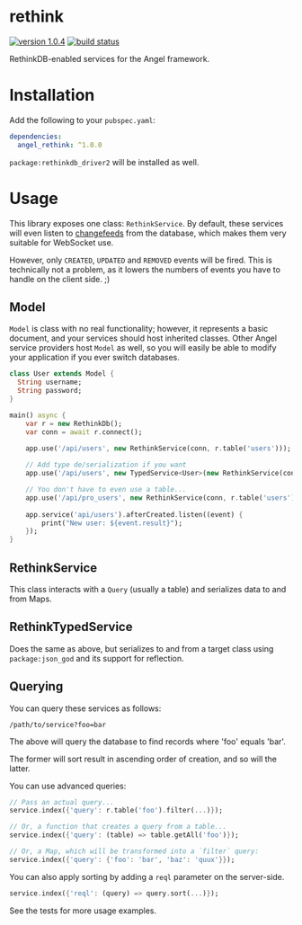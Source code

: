 # rethink

[![version 1.0.4](https://img.shields.io/badge/pub-1.0.4-brightgreen.svg)](https://pub.dartlang.org/packages/angel_rethink)
[![build status](https://travis-ci.org/angel-dart/rethink.svg?branch=master)](https://travis-ci.org/angel-dart/rethink)

RethinkDB-enabled services for the Angel framework.

# Installation
Add the following to your `pubspec.yaml`:

```yaml
dependencies:
  angel_rethink: ^1.0.0
```

`package:rethinkdb_driver2` will be installed as well.

# Usage
This library exposes one class: `RethinkService`. By default, these services will even
listen to [changefeeds](https://www.rethinkdb.com/docs/changefeeds/ruby/) from the database,
which makes them very suitable for WebSocket use.

However, only `CREATED`, `UPDATED` and `REMOVED` events will be fired. This is technically not
a problem, as it lowers the numbers of events you have to handle on the client side. ;)

## Model
`Model` is class with no real functionality; however, it represents a basic document, and your services should host inherited classes.
Other Angel service providers host `Model` as well, so you will easily be able to modify your application if you ever switch databases.

```dart
class User extends Model {
  String username;
  String password;
}

main() async {
    var r = new RethinkDb();
    var conn = await r.connect();

    app.use('/api/users', new RethinkService(conn, r.table('users')));
    
    // Add type de/serialization if you want
    app.use('/api/users', new TypedService<User>(new RethinkService(conn, r.table('users'))));

    // You don't have to even use a table...
    app.use('/api/pro_users', new RethinkService(conn, r.table('users').filter({'membership': 'pro'})));
    
    app.service('api/users').afterCreated.listen((event) {
        print("New user: ${event.result}");
    });
}
```

## RethinkService
This class interacts with a `Query` (usually a table) and serializes data to and from Maps.

## RethinkTypedService<T>
Does the same as above, but serializes to and from a target class using `package:json_god` and its support for reflection.

## Querying
You can query these services as follows:

    /path/to/service?foo=bar

The above will query the database to find records where 'foo' equals 'bar'.

The former will sort result in ascending order of creation, and so will the latter. 

You can use advanced queries:

```dart
// Pass an actual query...
service.index({'query': r.table('foo').filter(...)});

// Or, a function that creates a query from a table...
service.index({'query': (table) => table.getAll('foo')});

// Or, a Map, which will be transformed into a `filter` query:
service.index({'query': {'foo': 'bar', 'baz': 'quux'}});
```

You can also apply sorting by adding a `reql` parameter on the server-side.

```dart
service.index({'reql': (query) => query.sort(...)});
```

See the tests for more usage examples.
